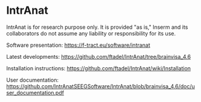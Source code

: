 # IntrAnat

IntrAnat is for research purpose only.
It is provided "as is," Inserm and its collaborators do not assume any liability or responsibility for its use.

Software presentation: 
https://f-tract.eu/software/intranat

Latest developments: 
https://github.com/ftadel/IntrAnat/tree/brainvisa_4.6

Installation instructions: 
https://github.com/ftadel/IntrAnat/wiki/Installation

User documentation: 
https://github.com/IntrAnatSEEGSoftware/IntrAnat/blob/brainvisa_4.6/doc/user_documentation.pdf
